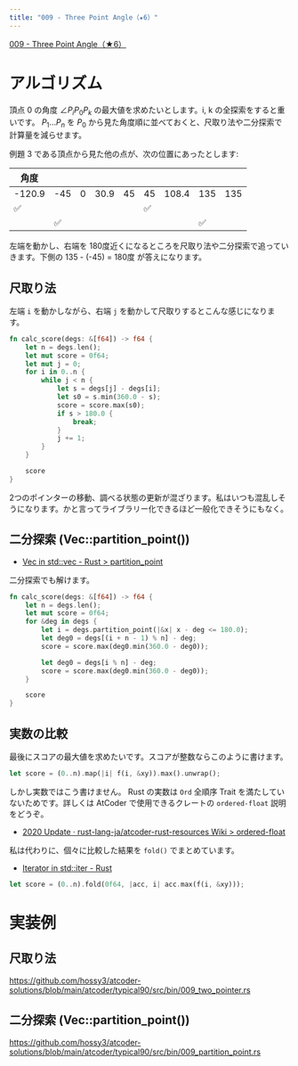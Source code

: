 ```yaml
---
title: "009 - Three Point Angle（★6）"
---
```


[009 \- Three Point Angle（★6）](https://atcoder.jp/contests/typical90/tasks/typical90_i)

# アルゴリズム

頂点 0 の角度 $\angle{P_iP_0P_k}$ の最大値を求めたいとします。i, k の全探索をすると重いです。 $P_1 ... P_n$ を $P_0$ から見た角度順に並べておくと、尺取り法や二分探索で計算量を減らせます。

例題 3 である頂点から見た他の点が、次の位置にあったとします:

|角度|||||||||
|---|---|---|---|---|---|---|---|---|
|-120.9|-45|0|30.9|45|45|108.4|135|135|
|✅|||||✅||||
||✅||||||✅||

左端を動かし、右端を 180度近くになるところを尺取り法や二分探索で追っていきます。下側の 135 - (-45) = 180度 が答えになります。

## 尺取り法

左端 `i` を動かしながら、右端 `j` を動かして尺取りするとこんな感じになります。

```rust
fn calc_score(degs: &[f64]) -> f64 {
    let n = degs.len();
    let mut score = 0f64;
    let mut j = 0;
    for i in 0..n {
        while j < n {
            let s = degs[j] - degs[i];
            let s0 = s.min(360.0 - s);
            score = score.max(s0);
            if s > 180.0 {
                break;
            }
            j += 1;
        }
    }

    score
}
```

2つのポインターの移動、調べる状態の更新が混ざります。私はいつも混乱しそうになります。かと言ってライブラリー化できるほど一般化できそうにもなく。

## 二分探索 (Vec::partition_point())

* [Vec in std::vec \- Rust > partition_point](https://doc.rust-lang.org/std/vec/struct.Vec.html#method.partition_point)

二分探索でも解けます。

```rust
fn calc_score(degs: &[f64]) -> f64 {
    let n = degs.len();
    let mut score = 0f64;
    for &deg in degs {
        let i = degs.partition_point(|&x| x - deg <= 180.0);
        let deg0 = degs[(i + n - 1) % n] - deg;
        score = score.max(deg0.min(360.0 - deg0));

        let deg0 = degs[i % n] - deg;
        score = score.max(deg0.min(360.0 - deg0));
    }

    score
}
```

## 実数の比較

最後にスコアの最大値を求めたいです。スコアが整数ならこのように書けます。

```rust
let score = (0..n).map(|i| f(i, &xy)).max().unwrap();
```

しかし実数ではこう書けません。 Rust の実数は `Ord` 全順序 Trait を満たしていないためです。詳しくは AtCoder で使用できるクレートの `ordered-float` 説明をどうぞ。

* [2020 Update · rust\-lang\-ja/atcoder\-rust\-resources Wiki > ordered-float](https://github.com/rust-lang-ja/atcoder-rust-resources/wiki/2020-Update#ordered-float)


私は代わりに、個々に比較した結果を `fold()` でまとめています。

* [Iterator in std::iter \- Rust](https://doc.rust-lang.org/std/iter/trait.Iterator.html#method.fold)


```rust
let score = (0..n).fold(0f64, |acc, i| acc.max(f(i, &xy)));
```

# 実装例

## 尺取り法
https://github.com/hossy3/atcoder-solutions/blob/main/atcoder/typical90/src/bin/009_two_pointer.rs

## 二分探索 (Vec::partition_point())
https://github.com/hossy3/atcoder-solutions/blob/main/atcoder/typical90/src/bin/009_partition_point.rs
